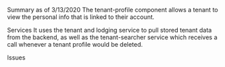 Summary as of 3/13/2020
The tenant-profile component allows a tenant to view the personal info that is linked to their account. 

Services
It uses the tenant and lodging service to pull stored tenant data from the backend, as well as the tenant-searcher service which receives a call
whenever a tenant profile would be deleted. 

Issues


